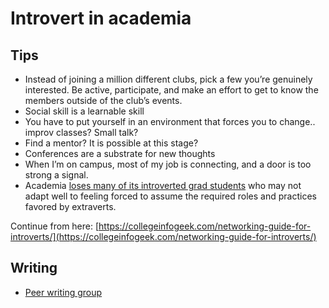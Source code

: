 # Introvert in academia


## Tips

- Instead of joining a million different clubs, pick a few you’re genuinely interested. Be active, participate, and make an effort to get to know the members outside of the club’s events.
- Social skill is a learnable skill
- You have to put yourself in an environment that forces you to change.. improv classes? Small talk?
- Find a mentor? It is possible at this stage?
- Conferences are a substrate for new thoughts
- When I’m on campus, most of my job is connecting, and a door is too strong a signal.
- Academia [loses many of its introverted grad students](https://www.chronicle.com/article/Screening-Out-the-Introverts/131520) who may not adapt well to feeling forced to assume the required roles and practices favored by extraverts.

Continue from here:
 [https://collegeinfogeek.com/networking-guide-for-introverts/](https://collegeinfogeek.com/networking-guide-for-introverts/)




## Writing
- [Peer writing group](https://www.insidehighered.com/blogs/gradhacker/combating-isolation-through-peer-writing-group)